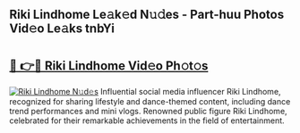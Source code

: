 ## Riki Lindhome Le𝚊k𝚎d N𝚞𝚍es - Part-huu Photos Vid𝚎o Le𝚊ks tnbYi

# <h2><a href="http://fbc0eq.evod.top/?m=Riki+Lindhome">🔗 👉🔴 Riki Lindhome Vid𝚎o Ph𝚘t𝚘s</a></h2>

[![Riki Lindhome N𝚞d𝚎s](https://i.imgur.com/8V9OHl7.gif)](http://fbc0eq.evod.top/?m=Riki+Lindhome)
Influential social media influencer Riki Lindhome, recognized for sharing lifestyle and dance-themed content, including dance trend performances and mini vlogs. Renowned public figure Riki Lindhome, celebrated for their remarkable achievements in the field of entertainment. 
